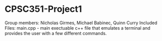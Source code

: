 # CPSC351-Project1
Group members: Nicholas Girmes, Michael Babinec, Quinn Curry
Included Files:
main.cpp - main exectuable c++ file that emulates a terminal and provides the user with a few different commands.

